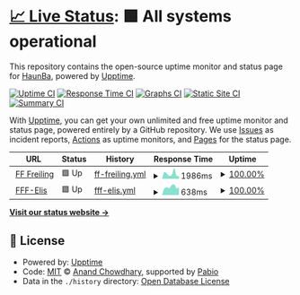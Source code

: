 # [📈 Live Status](https://HaunBa.github.io/Uptime-Monitor): <!--live status--> **🟩 All systems operational**

This repository contains the open-source uptime monitor and status page for [HaunBa](https://HaunBa.github.io/Uptime-Monitor), powered by [Upptime](https://github.com/upptime/upptime).

[![Uptime CI](https://github.com/HaunBa/Uptime-Monitor/workflows/Uptime%20CI/badge.svg)](https://github.com/HaunBa/Uptime-Monitor/actions?query=workflow%3A%22Uptime+CI%22)
[![Response Time CI](https://github.com/HaunBa/Uptime-Monitor/workflows/Response%20Time%20CI/badge.svg)](https://github.com/HaunBa/Uptime-Monitor/actions?query=workflow%3A%22Response+Time+CI%22)
[![Graphs CI](https://github.com/HaunBa/Uptime-Monitor/workflows/Graphs%20CI/badge.svg)](https://github.com/HaunBa/Uptime-Monitor/actions?query=workflow%3A%22Graphs+CI%22)
[![Static Site CI](https://github.com/HaunBa/Uptime-Monitor/workflows/Static%20Site%20CI/badge.svg)](https://github.com/HaunBa/Uptime-Monitor/actions?query=workflow%3A%22Static+Site+CI%22)
[![Summary CI](https://github.com/HaunBa/Uptime-Monitor/workflows/Summary%20CI/badge.svg)](https://github.com/HaunBa/Uptime-Monitor/actions?query=workflow%3A%22Summary+CI%22)

With [Upptime](https://upptime.js.org), you can get your own unlimited and free uptime monitor and status page, powered entirely by a GitHub repository. We use [Issues](https://github.com/HaunBa/Uptime-Monitor/issues) as incident reports, [Actions](https://github.com/HaunBa/Uptime-Monitor/actions) as uptime monitors, and [Pages](https://HaunBa.github.io/Uptime-Monitor) for the status page.

<!--start: status pages-->
<!-- This summary is generated by Upptime (https://github.com/upptime/upptime) -->
<!-- Do not edit this manually, your changes will be overwritten -->
<!-- prettier-ignore -->
| URL | Status | History | Response Time | Uptime |
| --- | ------ | ------- | ------------- | ------ |
| <img alt="" src="https://icons.duckduckgo.com/ip3/www.feuerwehr-freiling.at.ico" height="13"> [FF Freiling](https://www.feuerwehr-freiling.at) | 🟩 Up | [ff-freiling.yml](https://github.com/HaunBa/Uptime-Monitor/commits/HEAD/history/ff-freiling.yml) | <details><summary><img alt="Response time graph" src="./graphs/ff-freiling/response-time-week.png" height="20"> 1986ms</summary><br><a href="https://HaunBa.github.io/Uptime-Monitor/history/ff-freiling"><img alt="Response time 1584" src="https://img.shields.io/endpoint?url=https%3A%2F%2Fraw.githubusercontent.com%2FHaunBa%2FUptime-Monitor%2FHEAD%2Fapi%2Fff-freiling%2Fresponse-time.json"></a><br><a href="https://HaunBa.github.io/Uptime-Monitor/history/ff-freiling"><img alt="24-hour response time 3249" src="https://img.shields.io/endpoint?url=https%3A%2F%2Fraw.githubusercontent.com%2FHaunBa%2FUptime-Monitor%2FHEAD%2Fapi%2Fff-freiling%2Fresponse-time-day.json"></a><br><a href="https://HaunBa.github.io/Uptime-Monitor/history/ff-freiling"><img alt="7-day response time 1986" src="https://img.shields.io/endpoint?url=https%3A%2F%2Fraw.githubusercontent.com%2FHaunBa%2FUptime-Monitor%2FHEAD%2Fapi%2Fff-freiling%2Fresponse-time-week.json"></a><br><a href="https://HaunBa.github.io/Uptime-Monitor/history/ff-freiling"><img alt="30-day response time 1911" src="https://img.shields.io/endpoint?url=https%3A%2F%2Fraw.githubusercontent.com%2FHaunBa%2FUptime-Monitor%2FHEAD%2Fapi%2Fff-freiling%2Fresponse-time-month.json"></a><br><a href="https://HaunBa.github.io/Uptime-Monitor/history/ff-freiling"><img alt="1-year response time 1584" src="https://img.shields.io/endpoint?url=https%3A%2F%2Fraw.githubusercontent.com%2FHaunBa%2FUptime-Monitor%2FHEAD%2Fapi%2Fff-freiling%2Fresponse-time-year.json"></a></details> | <details><summary><a href="https://HaunBa.github.io/Uptime-Monitor/history/ff-freiling">100.00%</a></summary><a href="https://HaunBa.github.io/Uptime-Monitor/history/ff-freiling"><img alt="All-time uptime 99.98%" src="https://img.shields.io/endpoint?url=https%3A%2F%2Fraw.githubusercontent.com%2FHaunBa%2FUptime-Monitor%2FHEAD%2Fapi%2Fff-freiling%2Fuptime.json"></a><br><a href="https://HaunBa.github.io/Uptime-Monitor/history/ff-freiling"><img alt="24-hour uptime 100.00%" src="https://img.shields.io/endpoint?url=https%3A%2F%2Fraw.githubusercontent.com%2FHaunBa%2FUptime-Monitor%2FHEAD%2Fapi%2Fff-freiling%2Fuptime-day.json"></a><br><a href="https://HaunBa.github.io/Uptime-Monitor/history/ff-freiling"><img alt="7-day uptime 100.00%" src="https://img.shields.io/endpoint?url=https%3A%2F%2Fraw.githubusercontent.com%2FHaunBa%2FUptime-Monitor%2FHEAD%2Fapi%2Fff-freiling%2Fuptime-week.json"></a><br><a href="https://HaunBa.github.io/Uptime-Monitor/history/ff-freiling"><img alt="30-day uptime 100.00%" src="https://img.shields.io/endpoint?url=https%3A%2F%2Fraw.githubusercontent.com%2FHaunBa%2FUptime-Monitor%2FHEAD%2Fapi%2Fff-freiling%2Fuptime-month.json"></a><br><a href="https://HaunBa.github.io/Uptime-Monitor/history/ff-freiling"><img alt="1-year uptime 99.98%" src="https://img.shields.io/endpoint?url=https%3A%2F%2Fraw.githubusercontent.com%2FHaunBa%2FUptime-Monitor%2FHEAD%2Fapi%2Fff-freiling%2Fuptime-year.json"></a></details>
| <img alt="" src="https://icons.duckduckgo.com/ip3/elisfreiling.ddns.net.ico" height="13"> [FFF-Elis](http://elisfreiling.ddns.net:8880/ELIS) | 🟩 Up | [fff-elis.yml](https://github.com/HaunBa/Uptime-Monitor/commits/HEAD/history/fff-elis.yml) | <details><summary><img alt="Response time graph" src="./graphs/fff-elis/response-time-week.png" height="20"> 638ms</summary><br><a href="https://HaunBa.github.io/Uptime-Monitor/history/fff-elis"><img alt="Response time 704" src="https://img.shields.io/endpoint?url=https%3A%2F%2Fraw.githubusercontent.com%2FHaunBa%2FUptime-Monitor%2FHEAD%2Fapi%2Ffff-elis%2Fresponse-time.json"></a><br><a href="https://HaunBa.github.io/Uptime-Monitor/history/fff-elis"><img alt="24-hour response time 590" src="https://img.shields.io/endpoint?url=https%3A%2F%2Fraw.githubusercontent.com%2FHaunBa%2FUptime-Monitor%2FHEAD%2Fapi%2Ffff-elis%2Fresponse-time-day.json"></a><br><a href="https://HaunBa.github.io/Uptime-Monitor/history/fff-elis"><img alt="7-day response time 638" src="https://img.shields.io/endpoint?url=https%3A%2F%2Fraw.githubusercontent.com%2FHaunBa%2FUptime-Monitor%2FHEAD%2Fapi%2Ffff-elis%2Fresponse-time-week.json"></a><br><a href="https://HaunBa.github.io/Uptime-Monitor/history/fff-elis"><img alt="30-day response time 622" src="https://img.shields.io/endpoint?url=https%3A%2F%2Fraw.githubusercontent.com%2FHaunBa%2FUptime-Monitor%2FHEAD%2Fapi%2Ffff-elis%2Fresponse-time-month.json"></a><br><a href="https://HaunBa.github.io/Uptime-Monitor/history/fff-elis"><img alt="1-year response time 704" src="https://img.shields.io/endpoint?url=https%3A%2F%2Fraw.githubusercontent.com%2FHaunBa%2FUptime-Monitor%2FHEAD%2Fapi%2Ffff-elis%2Fresponse-time-year.json"></a></details> | <details><summary><a href="https://HaunBa.github.io/Uptime-Monitor/history/fff-elis">100.00%</a></summary><a href="https://HaunBa.github.io/Uptime-Monitor/history/fff-elis"><img alt="All-time uptime 99.91%" src="https://img.shields.io/endpoint?url=https%3A%2F%2Fraw.githubusercontent.com%2FHaunBa%2FUptime-Monitor%2FHEAD%2Fapi%2Ffff-elis%2Fuptime.json"></a><br><a href="https://HaunBa.github.io/Uptime-Monitor/history/fff-elis"><img alt="24-hour uptime 100.00%" src="https://img.shields.io/endpoint?url=https%3A%2F%2Fraw.githubusercontent.com%2FHaunBa%2FUptime-Monitor%2FHEAD%2Fapi%2Ffff-elis%2Fuptime-day.json"></a><br><a href="https://HaunBa.github.io/Uptime-Monitor/history/fff-elis"><img alt="7-day uptime 100.00%" src="https://img.shields.io/endpoint?url=https%3A%2F%2Fraw.githubusercontent.com%2FHaunBa%2FUptime-Monitor%2FHEAD%2Fapi%2Ffff-elis%2Fuptime-week.json"></a><br><a href="https://HaunBa.github.io/Uptime-Monitor/history/fff-elis"><img alt="30-day uptime 100.00%" src="https://img.shields.io/endpoint?url=https%3A%2F%2Fraw.githubusercontent.com%2FHaunBa%2FUptime-Monitor%2FHEAD%2Fapi%2Ffff-elis%2Fuptime-month.json"></a><br><a href="https://HaunBa.github.io/Uptime-Monitor/history/fff-elis"><img alt="1-year uptime 99.91%" src="https://img.shields.io/endpoint?url=https%3A%2F%2Fraw.githubusercontent.com%2FHaunBa%2FUptime-Monitor%2FHEAD%2Fapi%2Ffff-elis%2Fuptime-year.json"></a></details>

<!--end: status pages-->

[**Visit our status website →**](https://HaunBa.github.io/Uptime-Monitor)

## 📄 License

- Powered by: [Upptime](https://github.com/upptime/upptime)
- Code: [MIT](./LICENSE) © [Anand Chowdhary](https://anandchowdhary.com), supported by [Pabio](https://pabio.com)
- Data in the `./history` directory: [Open Database License](https://opendatacommons.org/licenses/odbl/1-0/)
